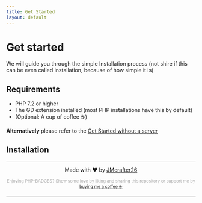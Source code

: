```yaml
---
title: Get Started
layout: default
---
```



# Get started

We will guide you through the simple Installation process (not shire if this can be even called installation, because of how simple it is)

## Requirements

- PHP 7.2 or higher
- The GD extension installed (most PHP installations have this by default)
- (Optional: A cup of coffee ☕️)

**Alternatively** please refer to the [Get Started without a server](get-started-without-a-server)

## Installation

***
<p style="text-align: center;">Made with ❤️ by <a href="https://jm26.net">JMcrafter26</a></p>
<p style="text-align: center; color: #aaa; font-size: 0.8em;">
Enjoying PHP-BADGES? Show some love by liking and sharing this repository or support me by <a href="https://www.buymeacoffee.com/JM26.NET" target="_blank">buying me a coffee ☕</a>

----

[GitHub]: https://github.com/jmcrafter26/php-badges
[Releases]: https://github.com/jmcrafter26/php-badges/release/latest
